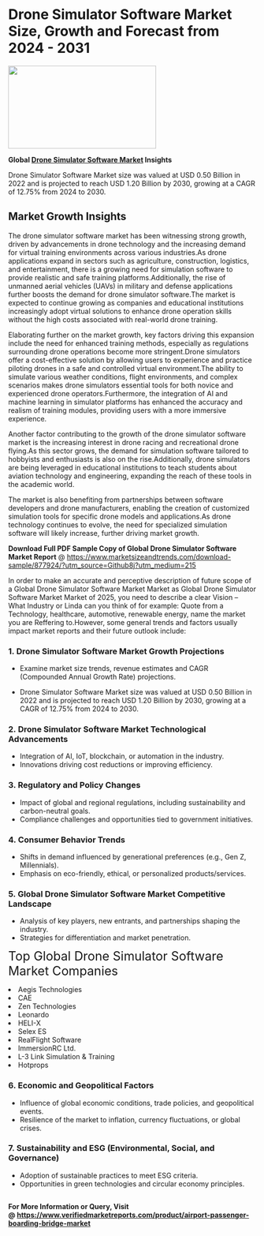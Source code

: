 <H1>Drone Simulator Software Market Size, Growth and Forecast from 2024 - 2031</H1><img class="aligncenter size-medium wp-image-584254" src="https://thirdeyenews.in/wp-content/uploads/2024/09/Global-Market-Research-300x168.jpeg" alt="" width="300" height="168" /><p><strong>Global&nbsp;<a href="https://www.marketsizeandtrends.com/download-sample/877924/?utm_source=Github8j?utm_medium=215">Drone Simulator Software Market</a> Insights</strong></p><p>Drone Simulator Software Market size was valued at USD 0.50 Billion in 2022 and is projected to reach USD 1.20 Billion by 2030, growing at a CAGR of 12.75% from 2024 to 2030.</p><p><h2>Market Growth Insights</h2> <p>The drone simulator software market has been witnessing strong growth, driven by advancements in drone technology and the increasing demand for virtual training environments across various industries.As drone applications expand in sectors such as agriculture, construction, logistics, and entertainment, there is a growing need for simulation software to provide realistic and safe training platforms.Additionally, the rise of unmanned aerial vehicles (UAVs) in military and defense applications further boosts the demand for drone simulator software.The market is expected to continue growing as companies and educational institutions increasingly adopt virtual solutions to enhance drone operation skills without the high costs associated with real-world drone training.</p> <p>Elaborating further on the market growth, key factors driving this expansion include the need for enhanced training methods, especially as regulations surrounding drone operations become more stringent.Drone simulators offer a cost-effective solution by allowing users to experience and practice piloting drones in a safe and controlled virtual environment.The ability to simulate various weather conditions, flight environments, and complex scenarios makes drone simulators essential tools for both novice and experienced drone operators.Furthermore, the integration of AI and machine learning in simulator platforms has enhanced the accuracy and realism of training modules, providing users with a more immersive experience.</p> <p>Another factor contributing to the growth of the drone simulator software market is the increasing interest in drone racing and recreational drone flying.As this sector grows, the demand for simulation software tailored to hobbyists and enthusiasts is also on the rise.Additionally, drone simulators are being leveraged in educational institutions to teach students about aviation technology and engineering, expanding the reach of these tools in the academic world.</p> <p>The market is also benefiting from partnerships between software developers and drone manufacturers, enabling the creation of customized simulation tools for specific drone models and applications.As drone technology continues to evolve, the need for specialized simulation software will likely increase, further driving market growth.</p> <p><span class=""><strong>Download Full PDF Sample Copy of Global Drone Simulator Software Market Report</strong> @ <a href="https://www.marketsizeandtrends.com/download-sample/877924/?utm_source=Github8j?utm_medium=215" target="_blank">https://www.marketsizeandtrends.com/download-sample/877924/?utm_source=Github8j?utm_medium=215</a></span></p><p>In order to make an accurate and perceptive description of future scope of a Global&nbsp;Drone Simulator Software Market Market as Global&nbsp;Drone Simulator Software Market Market of 2025, you need to describe a clear Vision &ndash; What Industry or Linda can you think of for example: Quote from a Technology, healthcare, automotive, renewable energy, name the market you are Reffering to.However, some general trends and factors usually impact market reports and their future outlook include:</p><h3>1.&nbsp;<strong>Drone Simulator Software Market Growth Projections</strong></h3><ul><li>Examine market size trends, revenue estimates and CAGR (Compounded Annual Growth Rate) projections.</li><li><p>Drone Simulator Software Market size was valued at USD 0.50 Billion in 2022 and is projected to reach USD 1.20 Billion by 2030, growing at a CAGR of 12.75% from 2024 to 2030.</p></li></ul><h3>2.&nbsp;<strong>Drone Simulator Software Market Technological Advancements</strong></h3><ul><li>Integration of AI, IoT, blockchain, or automation in the industry.</li><li>Innovations driving cost reductions or improving efficiency.</li></ul><h3>3.&nbsp;<strong>Regulatory and Policy Changes</strong></h3><ul><li>Impact of global and regional regulations, including sustainability and carbon-neutral goals.</li><li>Compliance challenges and opportunities tied to government initiatives.</li></ul><h3>4.&nbsp;<strong>Consumer Behavior Trends</strong></h3><ul><li>Shifts in demand influenced by generational preferences (e.g., Gen Z, Millennials).</li><li>Emphasis on eco-friendly, ethical, or personalized products/services.</li></ul><h3>5.&nbsp;<strong>Global Drone Simulator Software Market Competitive Landscape</strong></h3><ul><li>Analysis of key players, new entrants, and partnerships shaping the industry.</li><li>Strategies for differentiation and market penetration.</li></ul><p data-pm-slice="1 1 []"><span style="color: inherit; font-family: inherit; font-size: 25px;">Top Global Drone Simulator Software Market Companies</span></p><div class="" data-test-id=""><p><li>Aegis Technologies</li><li> CAE</li><li> Zen Technologies</li><li> Leonardo</li><li> HELI-X</li><li> Selex ES</li><li> RealFlight Software</li><li> ImmersionRC Ltd.</li><li> L-3 Link Simulation & Training</li><li> Hotprops</li></p></div><h3>6.&nbsp;<strong>Economic and Geopolitical Factors</strong></h3><ul><li>Influence of global economic conditions, trade policies, and geopolitical events.</li><li>Resilience of the market to inflation, currency fluctuations, or global crises.</li></ul><h3>7.&nbsp;<strong>Sustainability and ESG (Environmental, Social, and Governance)</strong></h3><ul><li>Adoption of sustainable practices to meet ESG criteria.</li><li>Opportunities in green technologies and circular economy principles.</li></ul><h2><strong style="font-size: 14px;">For More Information or Query, Visit @&nbsp;</strong><a style="background-color: #ffffff; font-size: 14px;" href="https://www.marketsizeandtrends.com/report/drone-simulator-software-market/" target="_blank">https://www.verifiedmarketreports.com/product/airport-passenger-boarding-bridge-market</a></h2>